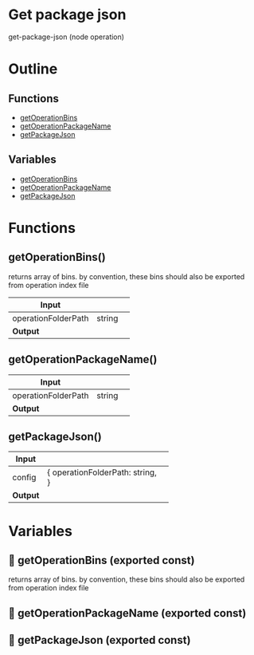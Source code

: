 # Get package json

get-package-json (node operation)



# Outline

## Functions

- [getOperationBins](#getOperationBins)
- [getOperationPackageName](#getOperationPackageName)
- [getPackageJson](#getPackageJson)

## Variables

- [getOperationBins](#getoperationbins)
- [getOperationPackageName](#getoperationpackagename)
- [getPackageJson](#getpackagejson)



# Functions

## getOperationBins()

returns array of bins. by convention, these bins should also be exported from operation index file


| Input      |    |    |
| ---------- | -- | -- |
| operationFolderPath | string |  |
| **Output** |    |    |



## getOperationPackageName()

| Input      |    |    |
| ---------- | -- | -- |
| operationFolderPath | string |  |
| **Output** |    |    |



## getPackageJson()

| Input      |    |    |
| ---------- | -- | -- |
| config | { operationFolderPath: string, <br /> } |  |
| **Output** |    |    |


# Variables

## 📄 getOperationBins (exported const)

returns array of bins. by convention, these bins should also be exported from operation index file


## 📄 getOperationPackageName (exported const)

## 📄 getPackageJson (exported const)

